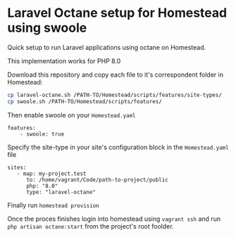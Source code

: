 # Laravel Octane setup for Homestead using swoole

Quick setup to run Laravel applications using octane on Homestead.

This implementation works for PHP 8.0

Download this repository and copy each file to it's correspondent folder in Homestead:

```bash
cp laravel-octane.sh /PATH-TO/Homestead/scripts/features/site-types/
cp swoole.sh /PATH-TO/Homestead/scripts/features/
```

Then enable swoole on your `Homestead.yaml`

```
features:
    - swoole: true
```

Specify the site-type in your site's configuration block in the `Homestead.yaml` file

```
sites: 
   - map: my-project.test
      to: /home/vagrant/Code/path-to-project/public
      php: "8.0"
      type: "laravel-octane"
```

Finally run `homestead provision`

Once the proces finishes login into homestead using `vagrant ssh` and run `php artisan octane:start` from the project's root foolder.
